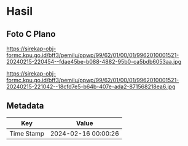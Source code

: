 # Hasil

## Foto C Plano

https://sirekap-obj-formc.kpu.go.id/bff3/pemilu/ppwp/99/62/01/00/01/9962010001521-20240215-220454--fdae45be-b088-4882-95b0-ca5bdb6053aa.jpg

https://sirekap-obj-formc.kpu.go.id/bff3/pemilu/ppwp/99/62/01/00/01/9962010001521-20240215-221042--18cfd7e5-b64b-407e-ada2-871568218ea6.jpg


## Metadata

| Key        | Value               |
| ---------- | ------------------- |
| Time Stamp | 2024-02-16 00:00:26 |




